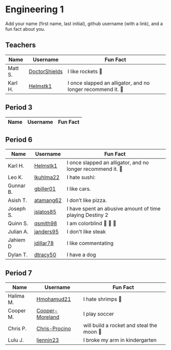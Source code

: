 # Engineering 1

Add your name (first name, last initial), github username (with a link), and a fun fact about you.

## Teachers
Name | Username | Fun Fact
--- | --- | ---
Matt S. | [DoctorShields](https://github.com/DoctorShields) | I like rockets :rocket:
Karl H. | [Helmstk1](https://github.com/Helmstk1) | I once slapped an alligator, and no longer recommend it. :crocodile:

## Period 3
Name | Username | Fun Fact
--- | --- | ---

## Period 6
Name | Username | Fun Fact
--- | --- | ---
Karl H. | [Helmstk1](https://github.com/Helmstk1) | I once slapped an alligator, and no longer recommend it. :crocodile:
Leo K. | [lkuhlma22](https://github.com/lkuhlma22) | I hate sushi:
Gunnar B. | [gbiller01](https://github.com/gbiller01) |I like cars.
Asish T. | [atamang62](https://github.com/atamang62) | I don’t like pizza.
Joseph S. | [jslatos85](https://github.com/jslatos85) | I have spent an abusive amount of time playing Destiny 2
Quinn S. | [qsmith98](https://github.com/qsmith98) | I am colorblind :fist_left: :punch: :fist_right:
Julian A. | [janders95](https://github.com/Janders95) | I don't like steak
Jahiem D | [jdillar78](https://github.com/jdillar78) | I like commentating
Dylan T. | [dtracy50](https://github.com/dtracy50) | I have a dog








## Period 7
Name | Username | Fun Fact
--- | --- | ---
Halima M. | [Hmohamud21](https://github.com/hmohamud21) | I hate shrimps :shrimp:
Cooper M. | [Cooper-Moreland](https://github.com/Cooper-Moreland) | I play soccer
Chris P.| [Chris-Procino](https://github.com/Chris-Procino) | will build a rocket and steal the moon :rocket:
Lulu J. | [ljennin23](https://github.com/ljennin23) | I broke my arm in kindergarten
